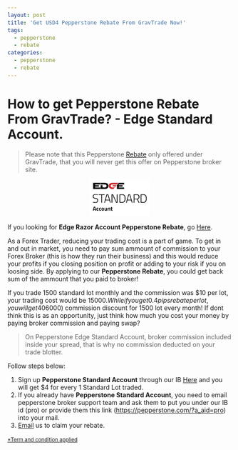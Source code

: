 ```yaml
---
layout: post
title: 'Get USD4 Pepperstone Rebate From GravTrade Now!'
tags:
  - pepperstone
  - rebate
categories:
  - pepperstone
  - rebate
---
```

# How to get Pepperstone Rebate From GravTrade? - Edge Standard Account.
> Please note that this Pepperstone [Rebate](http://www.gravtrade.com/bonus-and-rebates/ "Rebate") only offered under GravTrade, that you will never get this offer on Pepperstone broker site.

<div align="center">
<img alt="Pepperstone Rebate" src="/static/img/general-image/pepperstone-edge-standard-account.PNG" title="Pepperstone Rebate">
</div>

If you looking for **Edge Razor Account Pepperstone Rebate**, go [Here](http://www.gravtrade.com/pepperstone/rebate/2016/09/16/pepperstone-rebate-razor.html "Edge Razor Account Pepperstone Rebate").

As a Forex Trader, reducing your trading cost is a part of game. To get in and out in market, you need to pay sum ammount of commission to your Forex Broker (this is how they run their business) and this would reduce your profits if you closing position on profit or adding to your risk if you on loosing side. By applying to our **Pepperstone Rebate**, you could get back sum of the ammount that you paid to broker! 

If you trade 1500 standard lot monthly and the commission was $10 per lot, your trading cost would be $15000. While if you get 0.4 pips rebate per lot, you will get 40% ($6000) commission discount for 1500 lot every month! If dont think this is as an opportunity, just think how much you cost your money by paying broker commission and paying swap?

> On Pepperstone Edge Standard Account, broker commission included inside your spread, that is why no commission deducted on your trade blotter.

Follow steps below:

1. Sign up **Pepperstone Standard Account** through our IB [Here](https://pepperstone.com/?a_aid=pro "Here") and you will get $4 for every 1 Standard Lot traded.
2. If you already have **Pepperstone Standard Account**, you need to email pepperstone broker support team and ask them to put you under our IB id (pro) or provide them this link (https://pepperstone.com/?a_aid=pro) into your mail.
3. [Email](http://www.gravtrade.com/contact "Email") us to claim your rebate.

<small>[*Term and condition applied](http://www.gravtrade.com/term-and-condition/ "Term and condition applied")</small>
